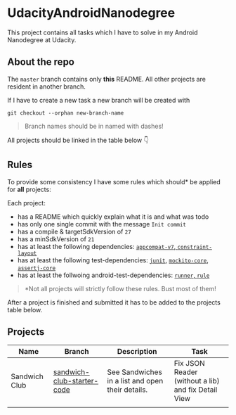 # UdacityAndroidNanodegree
This project contains all tasks which I have to solve in my Android Nanodegree at Udacity.

## About the repo
The `master` branch contains only **this** README. 
All other projects are resident in another branch.

If I have to create a new task a new branch will be created with 
```
git checkout --orphan new-branch-name
```
> Branch names should be in named with dashes!

All projects should be linked in the table below 👇

## Rules
To provide some consistency I have some rules which should* be applied for **all** projects:

Each project:
* has a README which quickly explain what it is and what was todo
* has only one single commit with the message `Init commit`
* has a compile & targetSdkVersion of `27`
* has a minSdkVersion of `21`
* has at least the following dependencies: [`appcompat-v7`, `constraint-layout`](https://developer.android.com/topic/libraries/support-library/setup.html)
* has at least the following test-dependencies: [`junit`](https://mvnrepository.com/artifact/junit/junit/), [`mockito-core`](https://mvnrepository.com/artifact/org.mockito/mockito-core), [`assertj-core`](https://mvnrepository.com/artifact/org.assertj/assertj-core)
* has at least the follwoing android-test-dependencies: [`runner`, `rule`](https://developer.android.com/training/testing/unit-testing/instrumented-unit-tests.html)

> *Not all projects will strictly follow these rules. Bust most of them!

After a project is finished and submitted it has to be added to the projects table below.

## Projects

| Name | Branch | Description | Task |
|-|-|-|-|
| Sandwich Club | [sandwich-club-starter-code](https://github.com/StefMa/UdacityAndroidNanodegree/tree/sandwich-club-starter-code) | See Sandwiches in a list and open their details. | Fix JSON Reader (without a lib) and fix Detail View |
| | | | |
